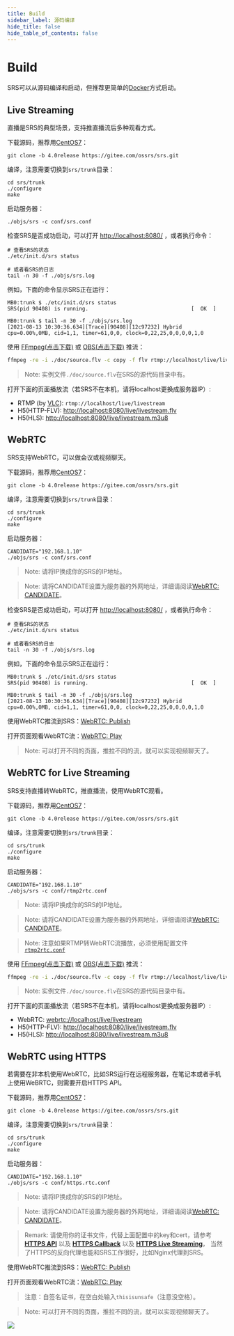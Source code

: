 ```yaml
---
title: Build
sidebar_label: 源码编译
hide_title: false
hide_table_of_contents: false
---
```


# Build

SRS可以从源码编译和启动，但推荐更简单的[Docker](./getting-started.md)方式启动。

## Live Streaming

直播是SRS的典型场景，支持推直播流后多种观看方式。

下载源码，推荐用[CentOS7](./install.md)：

```
git clone -b 4.0release https://gitee.com/ossrs/srs.git
```

编译，注意需要切换到`srs/trunk`目录：

```
cd srs/trunk
./configure
make
```

启动服务器：

```
./objs/srs -c conf/srs.conf
```

检查SRS是否成功启动，可以打开 [http://localhost:8080/](http://localhost:8080/) ，或者执行命令：

```
# 查看SRS的状态
./etc/init.d/srs status

# 或者看SRS的日志
tail -n 30 -f ./objs/srs.log
```

例如，下面的命令显示SRS正在运行：

```
MB0:trunk $ ./etc/init.d/srs status
SRS(pid 90408) is running.                                 [  OK  ]

MB0:trunk $ tail -n 30 -f ./objs/srs.log
[2021-08-13 10:30:36.634][Trace][90408][12c97232] Hybrid cpu=0.00%,0MB, cid=1,1, timer=61,0,0, clock=0,22,25,0,0,0,0,1,0
```

使用 [FFmpeg(点击下载)](https://ffmpeg.org/download.html) 或 [OBS(点击下载)](https://obsproject.com/download) 推流：

```bash
ffmpeg -re -i ./doc/source.flv -c copy -f flv rtmp://localhost/live/livestream
```

> Note: 实例文件`./doc/source.flv`在SRS的源代码目录中有。

打开下面的页面播放流（若SRS不在本机，请将localhost更换成服务器IP）:

* RTMP (by [VLC](https://www.videolan.org/)): `rtmp://localhost/live/livestream`
* H5(HTTP-FLV): [http://localhost:8080/live/livestream.flv](http://localhost:8080/players/srs_player.html?autostart=true&stream=livestream.flv&port=8080&schema=http)
* H5(HLS): [http://localhost:8080/live/livestream.m3u8](http://localhost:8080/players/srs_player.html?autostart=true&stream=livestream.m3u8&port=8080&schema=http)

## WebRTC

SRS支持WebRTC，可以做会议或视频聊天。

下载源码，推荐用[CentOS7](./install.md)：

```
git clone -b 4.0release https://gitee.com/ossrs/srs.git
```

编译，注意需要切换到`srs/trunk`目录：

```
cd srs/trunk
./configure
make
```

启动服务器：

```
CANDIDATE="192.168.1.10"
./objs/srs -c conf/srs.conf
```

> Note: 请将IP换成你的SRS的IP地址。

> Note: 请将CANDIDATE设置为服务器的外网地址，详细请阅读[WebRTC: CANDIDATE](./webrtc.md#config-candidate)。

检查SRS是否成功启动，可以打开 [http://localhost:8080/](http://localhost:8080/) ，或者执行命令：

```
# 查看SRS的状态
./etc/init.d/srs status

# 或者看SRS的日志
tail -n 30 -f ./objs/srs.log
```

例如，下面的命令显示SRS正在运行：

```
MB0:trunk $ ./etc/init.d/srs status
SRS(pid 90408) is running.                                 [  OK  ]

MB0:trunk $ tail -n 30 -f ./objs/srs.log
[2021-08-13 10:30:36.634][Trace][90408][12c97232] Hybrid cpu=0.00%,0MB, cid=1,1, timer=61,0,0, clock=0,22,25,0,0,0,0,1,0
```

使用WebRTC推流到SRS：[WebRTC: Publish](http://localhost:8080/players/rtc_publisher.html?autostart=true&stream=livestream&port=8080&schema=http)

打开页面观看WebRTC流：[WebRTC: Play](http://localhost:8080/players/rtc_player.html?autostart=true&stream=livestream&port=8080&schema=http)

> Note: 可以打开不同的页面，推拉不同的流，就可以实现视频聊天了。

## WebRTC for Live Streaming

SRS支持直播转WebRTC，推直播流，使用WebRTC观看。

下载源码，推荐用[CentOS7](./install.md)：

```
git clone -b 4.0release https://gitee.com/ossrs/srs.git
```

编译，注意需要切换到`srs/trunk`目录：

```
cd srs/trunk
./configure
make
```

启动服务器：

```
CANDIDATE="192.168.1.10"
./objs/srs -c conf/rtmp2rtc.conf
```

> Note: 请将IP换成你的SRS的IP地址。

> Note: 请将CANDIDATE设置为服务器的外网地址，详细请阅读[WebRTC: CANDIDATE](./webrtc.md#config-candidate)。

> Note: 注意如果RTMP转WebRTC流播放，必须使用配置文件[`rtmp2rtc.conf`](https://github.com/ossrs/srs/issues/2728#rtmp2rtc-cn-guide)

使用 [FFmpeg(点击下载)](https://ffmpeg.org/download.html) 或 [OBS(点击下载)](https://obsproject.com/download) 推流：

```bash
ffmpeg -re -i ./doc/source.flv -c copy -f flv rtmp://localhost/live/livestream
```

> Note: 实例文件`./doc/source.flv`在SRS的源代码目录中有。

打开下面的页面播放流（若SRS不在本机，请将localhost更换成服务器IP）:

* WebRTC: [webrtc://localhost/live/livestream](http://localhost:8080/players/rtc_player.html?autostart=true&stream=livestream&port=8080&schema=http)
* H5(HTTP-FLV): [http://localhost:8080/live/livestream.flv](http://localhost:8080/players/srs_player.html?autostart=true&stream=livestream.flv&port=8080&schema=http)
* H5(HLS): [http://localhost:8080/live/livestream.m3u8](http://localhost:8080/players/srs_player.html?autostart=true&stream=livestream.m3u8&port=8080&schema=http)

## WebRTC using HTTPS

若需要在非本机使用WebRTC，比如SRS运行在远程服务器，在笔记本或者手机上使用WeBRTC，则需要开启HTTPS API。

下载源码，推荐用[CentOS7](./install.md)：

```
git clone -b 4.0release https://gitee.com/ossrs/srs.git
```

编译，注意需要切换到`srs/trunk`目录：

```
cd srs/trunk
./configure
make
```

启动服务器：

```
CANDIDATE="192.168.1.10"
./objs/srs -c conf/https.rtc.conf
``` 

> Note: 请将IP换成你的SRS的IP地址。

> Note: 请将CANDIDATE设置为服务器的外网地址，详细请阅读[WebRTC: CANDIDATE](./webrtc.md#config-candidate)。

> Remark: 请使用你的证书文件，代替上面配置中的key和cert，请参考
> **[HTTPS API](./http-api.md#https-api)**
> 以及 **[HTTPS Callback](./http-callback.md#https-callback)**
> 以及 **[HTTPS Live Streaming](./delivery-http-flv.md#https-flv-live-stream)**，
> 当然了HTTPS的反向代理也能和SRS工作很好，比如Nginx代理到SRS。

使用WebRTC推流到SRS：[WebRTC: Publish](https://192.168.3.82:8088/players/rtc_publisher.html?autostart=true&stream=livestream&api=1990&schema=https)

打开页面观看WebRTC流：[WebRTC: Play](https://192.168.3.82:8088/players/rtc_player.html?autostart=true&stream=livestream&api=1990&schema=https)

> 注意：自签名证书，在空白处输入`thisisunsafe`（注意没空格）。

> Note: 可以打开不同的页面，推拉不同的流，就可以实现视频聊天了。

![](https://ossrs.net/gif/v1/sls.gif?site=ossrs.io&path=/lts/doc/zh/v4/getting-started-build)


